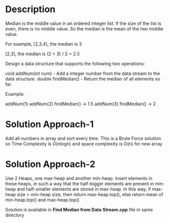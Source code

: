 # Description

Median is the middle value in an ordered integer list. If the size of the list is even, there is no middle value. So the median is the mean of the two middle value.

For example,
[2,3,4], the median is 3

[2,3], the median is (2 + 3) / 2 = 2.5

Design a data structure that supports the following two operations:

void addNum(int num) - Add a integer number from the data stream to the data structure.
double findMedian() - Return the median of all elements so far.
 

Example:

addNum(1)
addNum(2)
findMedian() -> 1.5
addNum(3) 
findMedian() -> 2

# Solution Approach-1
Add all numbers in array and sort every time.
This is a Brute Force solution so Time Complexity is O(nlogn) and space complexity is O(n) for new array

# Solution Approach-2
Use 2 Heaps, one max-heap and another min-heap. Insert elements in these heaps, in such a way that the half-bigger elements are present in min-heap and half-smaller elements are stored in max-heap. In this way, if max-heap size > min-heap size, then return max-heap.top(), else return mean of min-heap.top() and max-heap.top()

Solution is available in **Find Median from Data Stream.cpp** file in same directory
